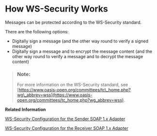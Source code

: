 <!-- loio2f9a038c8de047229df6aa584e12d2c1 -->

# How WS-Security Works

Messages can be protected according to the WS-Security standard.

There are the following options:

-   Digitally sign a message \(and the other way round to verify a signed message\)
-   Digitally sign a message and to encrypt the message content \(and the other way round to verify a message and to decrypt the message content\)

> ### Note:  
> For more information on the WS-Security standard, see [https://www.oasis-open.org/committees/tc\_home.php?wg\_abbrev=wss](https://www.oasis-open.org/committees/tc_home.php?wg_abbrev=wss).

**Related Information**  


[WS-Security Configuration for the Sender SOAP 1.x Adapter](../50-Development/ws-security-configuration-for-the-sender-soap-1-x-adapter-e53bb5c.md "")

[WS-Security Configuration for the Receiver SOAP 1.x Adapter](../50-Development/ws-security-configuration-for-the-receiver-soap-1-x-adapter-e9f42bf.md "")

